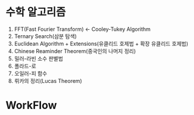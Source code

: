 # 수학 알고리즘 #
1. FFT(Fast Fourier Transform) <- Cooley-Tukey Algorithm
2. Ternary Search(삼분 탐색)
3. Euclidean Algorithm + Extensions(유클리드 호제법 + 확장 유클리드 호제법)
4. Chinese Reaminder Theorem(중국인의 나머지 정리)
5. 밀러-라빈 소수 판별법
6. 폴라드-로
7. 오일러-피 함수
8. 뤼카의 정리(Lucas Theorem)

# WorkFlow #
